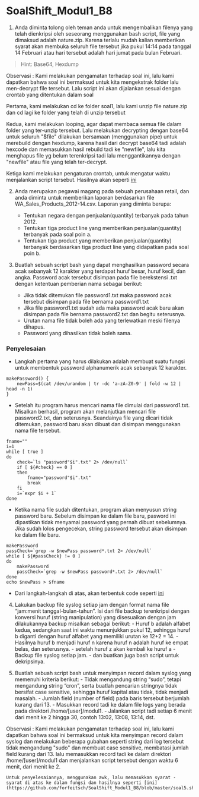 # SoalShift_Modul1_B8


1. Anda diminta tolong oleh teman anda untuk mengembalikan filenya yang telah dienkripsi oleh seseorang menggunakan bash script, file yang dimaksud adalah nature.zip. Karena terlalu mudah kalian memberikan syarat akan membuka seluruh file tersebut jika pukul 14:14 pada tanggal 14 Februari atau hari tersebut adalah hari jumat pada bulan Februari.
> Hint: Base64, Hexdump

Observasi : Kami melakukan pengamatan terhadap soal ini, lalu kami dapatkan bahwa soal ini bermaksud untuk kita mengekstrak folder lalu men-decrypt file tersebut. Lalu script ini akan dijalankan sesuai dengan crontab yang ditentukan dalam soal
	
Pertama, kami melakukan cd ke folder soal1, lalu kami unzip file nature.zip dan cd lagi ke folder yang telah di unzip tersebut
	
Kedua, kami melakukan looping, agar dapat membaca semua file dalam folder yang ter-unzip tersebut. Lalu melakukan decrypting dengan base64 untuk seluruh "$file" dilakukan bersamaan (menggunakan pipe) untuk merebuild dengan hexdump, karena hasil dari decrypt base64 tadi adalah hexcode dan memasukkan hasil rebuild tadi ke "newfile", lalu kita menghapus file yg belum terenkripsi tadi lalu menggantikannya dengan "newfile" atau file yang telah ter-decrypt. 
	
Ketiga kami melakukan pengaturan crontab, untuk mengatur waktu menjalankan script  tersebut.
	Hasilnya akan seperti [ini](https://github.com/forfeitsch/SoalShift_Modul1_B8/blob/master/soal1.sh)
	

2. Anda merupakan pegawai magang pada sebuah perusahaan retail, dan anda diminta untuk memberikan laporan berdasarkan file WA_Sales_Products_2012-14.csv. Laporan yang diminta berupa:
   * Tentukan negara dengan penjualan(quantity) terbanyak pada tahun 2012.
   * Tentukan tiga product line yang memberikan penjualan(quantity) terbanyak pada soal poin a.
   * Tentukan tiga product yang memberikan penjualan(quantity) terbanyak berdasarkan tiga product line yang didapatkan pada soal poin b.
        
3. Buatlah sebuah script bash yang dapat menghasilkan password secara acak sebanyak 12 karakter yang terdapat huruf besar, huruf kecil, dan angka. Password acak tersebut disimpan pada file berekstensi .txt dengan ketentuan pemberian nama sebagai berikut:
   * Jika tidak ditemukan file password1.txt maka password acak tersebut disimpan pada file bernama password1.txt
   * Jika file password1.txt sudah ada maka password acak baru akan disimpan pada file bernama password2.txt dan begitu seterusnya.
   * Urutan nama file tidak boleh ada yang terlewatkan meski filenya dihapus.
   * Password yang dihasilkan tidak boleh sama.
### **Penyelesaian**
* Langkah pertama yang harus dilakukan adalah membuat suatu fungsi untuk membentuk password alphanumerik acak sebanyak 12 karakter.
```
makePassword() {
    newPass=$(cat /dev/urandom | tr -dc 'a-zA-Z0-9' | fold -w 12 | head -n 1)
}
```

* Setelah itu program harus mencari nama file dimulai dari password1.txt. Misalkan berhasil, program akan melanjutkan mencari file password2.txt, dan seterusnya. Seandainya file yang dicari tidak ditemukan, password baru akan dibuat dan disimpan menggunakan nama file tersebut.
```
fname=""
i=1
while [ true ]
do
    check=`ls "password"$i".txt" 2> /dev/null`
    if [ ${#check} == 0 ]
    then
        fname="password"$i".txt"
        break
    fi
    i=`expr $i + 1`
done
```

* Ketika nama file sudah ditentukan, program akan menyusun string password baru. Sebelum disimpan ke dalam file baru, pasword ini dipastikan tidak menyamai password yang pernah dibuat sebelumnya. Jika sudah lolos pengecekan, string password tersebut akan disimpan ke dalam file baru.
```
makePassword
passCheck=`grep -w $newPass password*.txt 2> /dev/null`
while [ ${#passCheck} != 0 ]
do
    makePassword
    passCheck=`grep -w $newPass password*.txt 2> /dev/null`
done
echo $newPass > $fname
```

* Dari langkah-langkah di atas, akan terbentuk code seperti [ini](https://github.com/forfeitsch/SoalShift_Modul1_B8/blob/master/soal1.sh)

4. Lakukan backup file syslog setiap jam dengan format nama file “jam:menit tanggal-bulan-tahun”. Isi dari file backup terenkripsi dengan konversi huruf (string manipulation) yang disesuaikan dengan jam dilakukannya backup misalkan sebagai berikut:
        - Huruf b adalah alfabet kedua, sedangkan saat ini waktu menunjukkan pukul 12, sehingga huruf b diganti dengan huruf alfabet yang memiliki urutan ke 12+2 = 14.
        - Hasilnya huruf b menjadi huruf n karena huruf n adalah huruf ke empat belas, dan seterusnya. 
        - setelah huruf z akan kembali ke huruf a
        - Backup file syslog setiap jam.
        - dan buatkan juga bash script untuk dekripsinya.
        
5. Buatlah sebuah script bash untuk menyimpan record dalam syslog yang memenuhi kriteria berikut:
        - Tidak mengandung string “sudo”, tetapi mengandung string “cron”, serta buatlah pencarian stringnya tidak bersifat case sensitive, sehingga huruf kapital atau tidak, tidak menjadi masalah.
        - Jumlah field (number of field) pada baris tersebut berjumlah kurang dari 13.
        - Masukkan record tadi ke dalam file logs yang berada pada direktori /home/[user]/modul1.
        - Jalankan script tadi setiap 6 menit dari menit ke 2 hingga 30, contoh 13:02, 13:08, 13:14, dst.

Observasi : Kami melakukan pengamatan terhadap soal ini, lalu kami dapatkan bahwa soal ini bermaksud untuk kita menyimpan record dalam syslog dan melakukan beberapa gubahan seperti string dari log tersebut tidak mengandung "sudo" dan membuat case sensitive, membatasi jumlah field kurang dari 13. lalu memasukkan record tadi ke dalam direktori /home/[user]/modul1 dan menjalankan script tersebut dengan waktu 6 menit, dari menit ke 2.

	Untuk penyelesaiannya, menggunakan awk, lalu memasukkan syarat - syarat di atas ke dalam fungsi dan hasilnya seperti [ini](https://github.com/forfeitsch/SoalShift_Modul1_B8/blob/master/soal5.sh)
